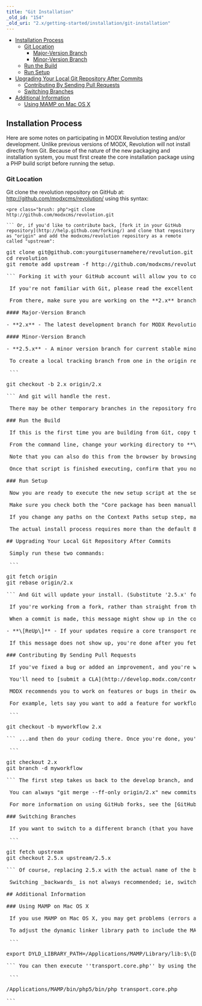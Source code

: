 ```yaml
---
title: "Git Installation"
_old_id: "154"
_old_uri: "2.x/getting-started/installation/git-installation"
---
```


- [Installation Process](#GitInstallation-InstallationProcess)
  - [Git Location](#GitInstallation-GitLocation)
      - [Major-Version Branch](#GitInstallation-MajorVersionBranch)
      - [Minor-Version Branch](#GitInstallation-MinorVersionBranch)
  - [Run the Build](#GitInstallation-RuntheBuild)
  - [Run Setup](#GitInstallation-RunSetup)
- [Upgrading Your Local Git Repository After Commits](#GitInstallation-UpgradingYourLocalGitRepositoryAfterCommits)
  - [Contributing By Sending Pull Requests](#GitInstallation-ContributingBySendingPullRequests)
  - [Switching Branches](#GitInstallation-SwitchingBranches)
- [Additional Information](#GitInstallation-AdditionalInformation)
  - [Using MAMP on Mac OS X](#GitInstallation-UsingMAMPonMacOSX)



## Installation Process

 Here are some notes on participating in MODX Revolution testing and/or development. Unlike previous versions of MODX, Revolution will not install directly from Git. Because of the nature of the new packaging and installation system, you must first create the core installation package using a PHP build script before running the setup.

### Git Location

 Git clone the revolution repository on GitHub at: <http://github.com/modxcms/revolution/> using this syntax:

 ```
<pre class="brush: php">git clone http://github.com/modxcms/revolution.git

``` Or, if you'd like to contribute back, [fork it in your GitHub repository](http://help.github.com/forking/) and clone that repository as "origin" and add the modxcms/revolution repository as a remote called "upstream":

 ```
<pre class="brush: php">git clone git@github.com:yourgitusernamehere/revolution.git
cd revolution
git remote add upstream -f http://github.com/modxcms/revolution.git

``` Forking it with your GitHub account will allow you to contribute back to MODX by sending pull requests by clicking the "Pull Request" button on your GitHub page. (You'll need to [submit a CLA](http://develop.modx.com/contribute/cla/) before we can accept your code, though.) If you decide to fork, it'd be helpful for you to read our [Git Contributors Guide](/display/community/MODX+GitHub+Contributor%27s+Guide "MODX GitHub Contributor's Guide") for detailed information on keeping your fork up-to-date.

 If you're not familiar with Git, please read the excellent tutorial from [GitHub](http://learn.github.com/) and view the [GitHub help pages](http://help.github.com).

 From there, make sure you are working on the **2.x** branch, if you're wanting the latest bugfixes and features targeted for the next release. There are two significant branches in the modxcms/revolution GitHub repository related to the version 2 releases of MODX Revolution:

#### Major-Version Branch

- **2.x** - The latest development branch for MODX Revolution version 2; all new features and bugfixes targeted for the next minor release will exist here.

#### Minor-Version Branch

- **2.5.x** - A minor version branch for current stable minor releases; contains only bug fixes targeted for the next patch release.

 To create a local tracking branch from one in the origin remote; after cloning, just type:

 ```
<pre class="brush: php">git checkout -b 2.x origin/2.x

``` And git will handle the rest.

 There may be other temporary branches in the repository from time to time, representing features in collaborative development, specific releases being prepared, and/or critical bug patches for supported releases. 

### Run the Build

 If this is the first time you are building from Git, copy the file **\_build/build.config.sample.php** to **\_build/build.config.php** and edit the properties to point at a valid database with proper credentials (since Revolution 2.1.x, you either need to copy & edit the same way **\_build/build.properties.sample.php** to **\_build/build.properties.php**). NOTE that this database does not have to contain anything; the build script just needs to be able to make a connection to a MySQL database.

 From the command line, change your working directory to **\_build/** and execute the command "**php transport.core.php**". If the PHP executable is not in your path, you will need to either edit the path or give the full path to the PHP executable in the command line. The build process may take an extended period of time (10 to 30 seconds likely), so be patient. (Note: on Mac Mini (1.66Ghz Intel Core Duo with 2GB RAM) running the Leopard development environment as outlined below, this only takes 5-10 seconds.)

 Note that you can also do this from the browser by browsing to the **\_build/transport.core.php** directory, if that directory is accessible in your web server setup. 

 Once that script is finished executing, confirm that you now have a file named core/packages/core.transport.zip and a directory core/packages/core/ containing a manifest.php and many other files/directories.

### Run Setup

 Now you are ready to execute the new setup script at the setup/ URL (e.g. <http://localhost/modxrevo/setup/> if installed in a subdirectory of the web root named modxrevo/).

 Make sure you check both the "Core package has been manually unpacked" and "Files are already in-place" options when installing from Git. 

 If you change any paths on the Context Paths setup step, make sure and move the corresponding directories as appropriate; this is intended for installs from the core package with files not already in-place, where the installer will place the files in the specified locations (assuming the locations allow the PHP process to write to them).

 The actual install process requires more than the default 8M of memory allocated to PHP in many default php.ini files; if you get a blank page when you click "install", try increasing the memory\_limit configuration to 32M or more (16M may work, but why not give php a little space, eh?). 

## Upgrading Your Local Git Repository After Commits

 Simply run these two commands:

 ```
<pre class="brush: php">git fetch origin
git rebase origin/2.x

``` And Git will update your install. (Substitute '2.5.x' for '2.x' if you're testing/contributing to a specific minor-version branch, or whatever branch you might be working from.)

 If you're working from a fork, rather than straight from the modxcms/revolution repository, you'll have to fetch from upstream, rather than origin (since origin is your fork). Please read the \[MODX GitHub Contributor's Guide\] for more information. 

 When a commit is made, this message might show up in the commit:

- **\[ReUp\]** - If your updates require a core transport rebuild (such as anything modified in the \_build directory, database model changes, or default data changes), then prefix your commit message with this. If you see this message, simply rebuild the core transport and run setup/ again.

 If this message does not show up, you're done after you fetch and rebase.

### Contributing By Sending Pull Requests

 If you've fixed a bug or added an improvement, and you're working on a fork of the revolution repository, you can send a pull request to MODX and one of the Integration Managers will review your patch.

 You'll need to [submit a CLA](http://develop.modx.com/contribute/cla/) before we can accept your code. 

 MODX recommends you to work on features or bugs in their own separate branches. This way, if MODX doesn't accept your pull request exactly as-is, but still updates those files, you wont have to 'git checkout' the develop (or whatever) branch over again. You can just trash the bugfix/feature branch and reload from your clean develop branch.

 For example, lets say you want to add a feature for workflow for MODX. You'd create a local branch from the '2.x' branch called 'myworkflow' with:

 ```
<pre class="brush: php">git checkout -b myworkflow 2.x

``` ...and then do your coding there. Once you're done, you'd push that branch to your fork, and then send the Pull Request over. Once MODX has integrated your code (or rejected it and you're finished with it), you can then delete the branch like so:

 ```
<pre class="brush: php">git checkout 2.x
git branch -d myworkflow

``` The first step takes us back to the develop branch, and then deletes the custom branch. This allows you to easily update MODX without having to worry about invalid or no-longer used commits, and keeps your main branch clean.

 You can always "git merge --ff-only origin/2.x" new commits incoming from 2.x (or 2.5.x, etc) into your branch after running "git fetch origin" while having your branch checked out. 

 For more information on using GitHub forks, see the [GitHub Forking Help Page](http://help.github.com/forking/).

### Switching Branches

 If you want to switch to a different branch (that you have already checked out locally), simply type these commands:

 ```
<pre class="brush: php">git fetch upstream
git checkout 2.5.x upstream/2.5.x

``` Of course, replacing 2.5.x with the actual name of the branch you want to switch to. After you've done so, run the build and run setup/ again, since different branches might have different databases.

 Switching _backwards_ is not always recommended; ie, switching from 2.x (the latest features in development for next minor release) to 2.5.x (the latest patches for next patch release), since database changes cannot be executed in reverse. While no major issues should occur, be careful when doing this or keep your work in separate databases for each branch you work on. 

## Additional Information

### Using MAMP on Mac OS X

 If you use MAMP on Mac OS X, you may get problems (errors about DYLD libraries not being included) when trying to execute ''transport.core.php'' from the terminal. This is because the MAMP PHP libraries won't be on the dynamic linker path by default.

 To adjust the dynamic linker library path to include the MAMP PHP libraries, run the following command via the terminal:

 ```
<pre class="brush: php">export DYLD_LIBRARY_PATH=/Applications/MAMP/Library/lib:$\{DYLD_LIBRARY_PATH\}

``` You can then execute ''transport.core.php'' by using the absolute path to the MAMP PHP executable:

 ```
<pre class="brush: php">/Applications/MAMP/bin/php5/bin/php transport.core.php

```